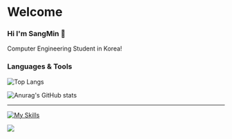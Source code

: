 # Welcome
### Hi I'm SangMin 👋

Computer Engineering Student in Korea!

<!--
**sm010422/sm010422** is a ✨ _special_ ✨ repository because its `README.md` (this file) appears on your GitHub profile.

Here are some ideas to get you started:






- 🔭 I’m currently working on ...
- 🌱 I’m currently learning ...
- 👯 I’m looking to collaborate on ...
- 🤔 I’m looking for help with ...
- 💬 Ask me about ...
- 📫 How to reach me: ...
- 😄 Pronouns: ...
- ⚡ Fun fact: ...
-->

### Languages & Tools

![Top Langs](https://github-readme-stats.vercel.app/api/top-langs/?username=sm010422&layout=compact)

![Anurag's GitHub stats](https://github-readme-stats.vercel.app/api?username=sm010422&show_icons=true&theme=radical)

---

[![My Skills](https://skillicons.dev/icons?i=apple,git,github,java,py,mysql,mongodb,spring,neovim,vim,linux,postman,idea,pycharm,sublime,vscode,notion,md)](https://skillicons.dev)

<a href="https://github.com/sm010422"><img src="https://hits.seeyoufarm.com/api/count/incr/badge.svg?url=https%3A%2F%2Fgithub.com%2Fsm010422&count_bg=%23000000&title_bg=%23000000&icon=github.svg&icon_color=%23E7E7E7&title=GitHub&edge_flat=false)"/></a>

<!--
<img src="https://img.shields.io/badge/CSS3-1572B6?style=flat-square&logo=CSS3&logoColor=white"/> </t>
<img src="https://img.shields.io/badge/HTML5-E34F26?style=flat-square&logo=HTML5&logoColor=white"/>
<img src="https://img.shields.io/badge/JavaScript-F7DF1E?style=flat-square&logo=JavaScript&logoColor=white"/>
<img src="https://img.shields.io/badge/Node.js-339933?style=flat-square&logo=Node.js&logoColor=white"/>
<img src="https://img.shields.io/badge/Linux-FCC624?style=flat-square&logo=Linux&logoColor=white"/>
<img src="https://img.shields.io/badge/Go-00ADD8?style=flat-square&logo=Go&logoColor=white"/>
<img src="https://img.shields.io/badge/Python-3776AB?style=flat-square&logo=Python&logoColor=white"/>
<img src="https://img.shields.io/badge/GitHub-100000?style=for-the-badge&logo=github&logoColor=white"/>
-->
